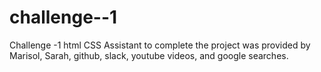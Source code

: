 # challenge--1
Challenge -1 html CSS
Assistant to complete the project was provided by Marisol, Sarah, github, slack, youtube videos, and google searches.